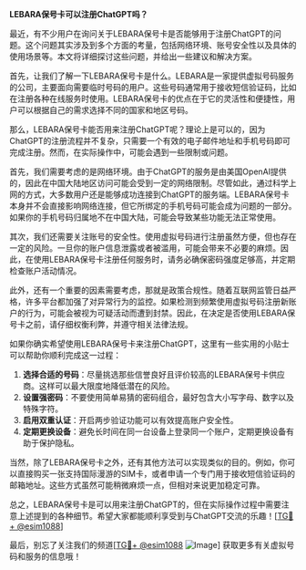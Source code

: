**LEBARA保号卡可以注册ChatGPT吗？**

最近，有不少用户在询问关于LEBARA保号卡是否能够用于注册ChatGPT的问题。这个问题其实涉及到多个方面的考量，包括网络环境、账号安全性以及具体的使用场景等。本文将详细探讨这些问题，并给出一些建议和解决方案。

首先，让我们了解一下LEBARA保号卡是什么。LEBARA是一家提供虚拟号码服务的公司，主要面向需要临时号码的用户。这些号码通常用于接收短信验证码，比如在注册各种在线服务时使用。LEBARA保号卡的优点在于它的灵活性和便捷性，用户可以根据自己的需求选择不同的国家和地区号码。

那么，LEBARA保号卡能否用来注册ChatGPT呢？理论上是可以的，因为ChatGPT的注册流程并不复杂，只需要一个有效的电子邮件地址和手机号码即可完成注册。然而，在实际操作中，可能会遇到一些限制或问题。

首先，我们需要考虑的是网络环境。由于ChatGPT的服务是由美国OpenAI提供的，因此在中国大陆地区访问可能会受到一定的网络限制。尽管如此，通过科学上网的方式，大多数用户还是能够成功连接到ChatGPT的服务端。LEBARA保号卡本身并不会直接影响网络连接，但它所绑定的手机号码可能会成为问题的一部分。如果你的手机号码归属地不在中国大陆，可能会导致某些功能无法正常使用。

其次，我们还需要关注账号的安全性。使用虚拟号码进行注册虽然方便，但也存在一定的风险。一旦你的账户信息泄露或者被滥用，可能会带来不必要的麻烦。因此，在使用LEBARA保号卡注册任何服务时，请务必确保密码强度足够高，并定期检查账户活动情况。

此外，还有一个重要的因素需要考虑，那就是政策合规性。随着互联网监管日益严格，许多平台都加强了对异常行为的监控。如果检测到频繁使用虚拟号码注册新账户的行为，可能会被视为可疑活动而遭到封禁。因此，在决定是否使用LEBARA保号卡之前，请仔细权衡利弊，并遵守相关法律法规。

如果你确实希望使用LEBARA保号卡来注册ChatGPT，这里有一些实用的小贴士可以帮助你顺利完成这一过程：

1. **选择合适的号码**：尽量挑选那些信誉良好且评价较高的LEBARA保号卡供应商。这样可以最大限度地降低潜在的风险。
2. **设置强密码**：不要使用简单易猜的密码组合，最好包含大小写字母、数字以及特殊字符。
3. **启用双重认证**：开启两步验证功能可以有效提高账户安全性。
4. **定期更换设备**：避免长时间在同一台设备上登录同一个账户，定期更换设备有助于保护隐私。

当然，除了LEBARA保号卡之外，还有其他方法可以实现类似的目的。例如，你可以直接购买一张支持国际漫游的SIM卡，或者申请一个专门用于接收短信验证码的邮箱地址。这些方式虽然可能稍微麻烦一点，但相对来说更加稳定可靠。

总之，LEBARA保号卡是可以用来注册ChatGPT的，但在实际操作过程中需要注意上述提到的各种细节。希望大家都能顺利享受到与ChatGPT交流的乐趣！[[TG💪+ @esim1088](https://t.me/s/esim1088)]

最后，别忘了关注我们的频道[[TG💪+ @esim1088](https://t.me/s/esim1088) ![Image](https://i.postimg.cc/4NQfJmqS/Snipaste-2025-05-13-00-14-12.png)] 获取更多有关虚拟号码和服务的信息哦！